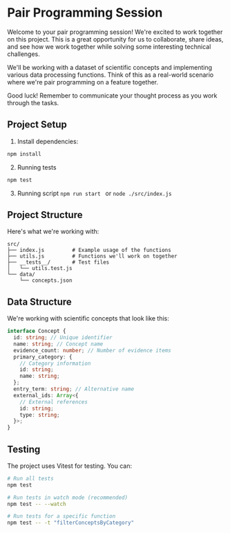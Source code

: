 # Pair Programming Session

Welcome to your pair programming session! We're excited to work together on this project. This is a great opportunity for us to collaborate, share ideas, and see how we work together while solving some interesting technical challenges.

We'll be working with a dataset of scientific concepts and implementing various data processing functions. Think of this as a real-world scenario where we're pair programming on a feature together.

Good luck! Remember to communicate your thought process as
you work through the tasks.

## Project Setup

1. Install dependencies:

```bash
npm install
```

2. Running tests

```bash
npm test
```

3. Running script
   `npm run start ` or `node ./src/index.js`

## Project Structure

Here's what we're working with:

```
src/
├── index.js         # Example usage of the functions
├── utils.js         # Functions we'll work on together
├── __tests__/       # Test files
│   └── utils.test.js
└── data/
    └── concepts.json
```

## Data Structure

We're working with scientific concepts that look like this:

```typescript
interface Concept {
  id: string; // Unique identifier
  name: string; // Concept name
  evidence_count: number; // Number of evidence items
  primary_category: {
    // Category information
    id: string;
    name: string;
  };
  entry_term: string; // Alternative name
  external_ids: Array<{
    // External references
    id: string;
    type: string;
  }>;
}
```

## Testing

The project uses Vitest for testing. You can:

```bash
# Run all tests
npm test

# Run tests in watch mode (recommended)
npm test -- --watch

# Run tests for a specific function
npm test -- -t "filterConceptsByCategory"
```
